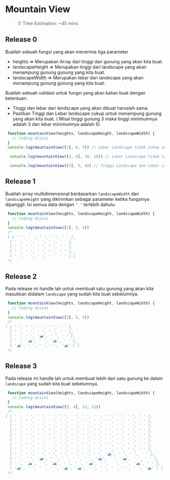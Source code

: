 # Mountain View

> ⏰ Time Estimation: ~45 mins


## Release 0

Buatlah sebuah fungsi yang akan menerima tiga parameter
* heights => Merupakan Array dari tinggi dari gunung yang akan kita buat.
* landscapeHeight => Merupakan tinggi dari landscape yang akan menampung gunung gunung yang kita buat. 
* landscapeWidth => Merupakan lebar dari landscape yang akan menampung gunung gunung yang kita buat. 

Buatlah sebuah validasi untuk fungsi yang akan kalian buat dengan ketentuan:
* Tinggi dan lebar dari landscape yang akan dibuat haruslah sama.
* Pastikan Tinggi dan Lebar landscape cukup untuk menampung gunung yang akan kita buat.
  ( Misal tinggi gunung 3 maka tinggi minimumnya adalah 3 dan lebar minimumnya adalah 5)

```javascript
 function mountainView(heights, landscapeHeight, landscapeWidth) {
   // Coding disini
 } 
 console.log(mountainView([3], 6, 5)) // Lebar Landscape tidak cukup untuk gunung dengan tinggi 3

  console.log(mountainView([3, 4], 10, 10)) // Lebar Landscape tidak cukup untuk gunung dengan tinggi 3, 4

  console.log(mountainView([3], 5, 4)) // Tinggi Landscape dan Lebar Landscape tidak sama 
```

## Release 1

Buatlah array multidimensional berdasarkan `landscapeWidth` dan `landscapeHeight` yang dikirimkan sebagai parameter ketika fungsinya dipanggil. Isi semua data dengan `' '` terlebih dahulu.

```javascript
 function mountainView(heights, landscapeHeight, landscapeWidth) {
   // Coding disini
 } 
 console.log(mountainView([3], 5, 5)) 
 /*
 [ [ ' ', ' ', ' ', ' ', ' ' ],
  [ ' ', ' ', ' ', ' ', ' ' ],
  [ ' ', ' ', ' ', ' ', ' ' ],
  [ ' ', ' ', ' ', ' ', ' ' ],
  [ ' ', ' ', ' ', ' ', ' ' ] ]
 */
```

## Release 2

Pada release ini handle lah untuk membuat satu gunung yang akan kita masukkan didalam `landscape` yang sudah kita buat sebelumnya.
```javascript
 function mountainView(heights, landscapeHeight, landscapeWidth) {
   // Coding disini
 } 
 console.log(mountainView([3], 5, 5)) 
 /*
[ [ ' ', ' ', ' ', ' ', ' ' ],
  [ ' ', ' ', ' ', ' ', ' ' ],
  [ ' ', ' ', '🏔', ' ', ' ' ],
  [ ' ', '🏔', ' ', '🏔', ' ' ],
  [ '🏔', ' ', ' ', ' ', '🏔' ] ]
 */
```


## Release 3

Pada release ini handle lah untuk membuat lebih dari satu gunung ke dalam `landscape` yang sudah kita buat sebelumnya.

```javascript
 function mountainView(heights, landscapeHeight, landscapeWidth) {
   // Coding disini
 } 
 console.log(mountainView([3, 4], 12, 12)) 
 /*
[ [ ' ', ' ', ' ', ' ', ' ', ' ', ' ', ' ', ' ', ' ', ' ', ' ' ],
  [ ' ', ' ', ' ', ' ', ' ', ' ', ' ', ' ', ' ', ' ', ' ', ' ' ],
  [ ' ', ' ', ' ', ' ', ' ', ' ', ' ', ' ', ' ', ' ', ' ', ' ' ],
  [ ' ', ' ', ' ', ' ', ' ', ' ', ' ', ' ', ' ', ' ', ' ', ' ' ],
  [ ' ', ' ', ' ', ' ', ' ', ' ', ' ', ' ', ' ', ' ', ' ', ' ' ],
  [ ' ', ' ', ' ', ' ', ' ', ' ', ' ', ' ', ' ', ' ', ' ', ' ' ],
  [ ' ', ' ', ' ', ' ', ' ', ' ', ' ', ' ', ' ', ' ', ' ', ' ' ],
  [ ' ', ' ', ' ', ' ', ' ', ' ', ' ', ' ', ' ', ' ', ' ', ' ' ],
  [ ' ', ' ', ' ', ' ', ' ', ' ', ' ', ' ', '🏔', ' ', ' ', ' ' ],
  [ ' ', ' ', '🏔', ' ', ' ', ' ', ' ', '🏔', ' ', '🏔', ' ', ' ' ],
  [ ' ', '🏔', ' ', '🏔', ' ', ' ', '🏔', ' ', ' ', ' ', '🏔', ' ' ],
  [ '🏔', ' ', ' ', ' ', '🏔', '🏔', ' ', ' ', ' ', ' ', ' ', '🏔' ] ]
 */
```